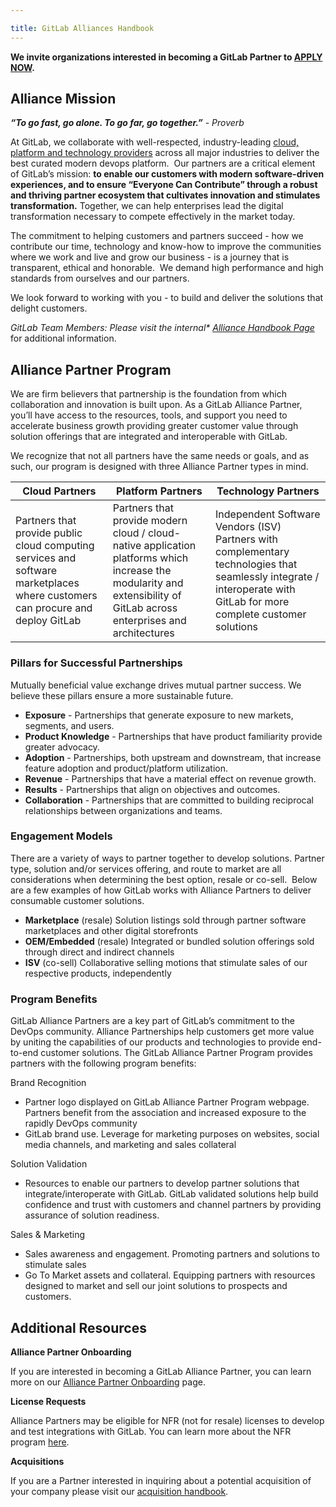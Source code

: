 ```yaml
---

title: GitLab Alliances Handbook
---
```


**We invite organizations interested in becoming a GitLab Partner to [APPLY NOW](https://partners.gitlab.com/English/register_email.aspx).**

## Alliance Mission

_**“To go fast, go alone. To go far, go together.”** - Proverb_

At GitLab, we collaborate with well-respected, industry-leading [cloud, platform and technology providers](https://about.gitlab.com/partners/technology-partners/) across all major industries to deliver the best curated modern devops platform.  Our partners are a critical element of GitLab’s mission: **to enable our customers with modern software-driven experiences, and to ensure “Everyone Can Contribute” through a robust and thriving partner ecosystem that cultivates innovation and stimulates transformation.** Together, we can help enterprises lead the digital transformation necessary to compete effectively in the market today.

The commitment to helping customers and partners succeed - how we contribute our time, technology and know-how to improve the communities where we work and live and grow our business - is a journey that is transparent, ethical and honorable.  We demand high performance and high standards from ourselves and our partners.

We look forward to working with you - to build and deliver the solutions that delight customers.

<i>GitLab Team Members: Please visit the internal* [Alliance Handbook Page](https://internal.gitlab.com/handbook/alliances/)</i> for additional information.

## Alliance Partner Program

We are firm believers that partnership is the foundation from which collaboration and innovation is built upon. As a GitLab Alliance Partner, you’ll have access to the resources, tools, and support you need to accelerate business growth providing greater customer value through solution offerings that are integrated and interoperable with GitLab.

We recognize that not all partners have the same needs or goals, and as such, our program is designed with three Alliance Partner types in mind.

| **Cloud Partners** | **Platform Partners** | **Technology Partners** |
| -------------- | ----------------- | ------------------- |
| Partners that provide public cloud computing services and software marketplaces where customers can procure and deploy GitLab | Partners that provide modern cloud / cloud-native application platforms which increase the modularity and extensibility of GitLab across enterprises and architectures | Independent Software Vendors (ISV) Partners with complementary technologies that seamlessly integrate / interoperate with GitLab for more complete customer solutions |

### Pillars for Successful Partnerships

Mutually beneficial value exchange drives mutual partner success. We believe these pillars ensure a more sustainable future.

- **Exposure** - Partnerships that generate exposure to new markets, segments, and users.
- **Product Knowledge** - Partnerships that have product familiarity provide greater advocacy.
- **Adoption** - Partnerships, both upstream and downstream, that increase feature adoption and product/platform utilization.
- **Revenue** - Partnerships that have a material effect on revenue growth.
- **Results** - Partnerships that align on objectives and outcomes.
- **Collaboration** - Partnerships that are committed to building reciprocal relationships between organizations and teams.

### Engagement Models

There are a variety of ways to partner together to develop solutions. Partner type, solution and/or services offering, and route to market are all considerations when determining the best option, resale or co-sell.  Below are a few examples of how GitLab works with Alliance Partners to deliver consumable customer solutions.

- **Marketplace** (resale)
Solution listings sold through partner software marketplaces and other digital storefronts
- **OEM/Embedded** (resale)
Integrated or bundled solution offerings sold through direct and indirect channels
- **ISV** (co-sell)
Collaborative selling motions that stimulate sales of our respective products, independently

### Program Benefits

GitLab Alliance Partners are a key part of GitLab’s commitment to the DevOps community. Alliance Partnerships help customers get more value by uniting the capabilities of our products and technologies to provide end-to-end customer solutions. The GitLab Alliance Partner Program provides partners with the following program benefits:

Brand Recognition

- Partner logo displayed on GitLab Alliance Partner Program webpage. Partners benefit from the association and increased exposure to the rapidly DevOps community
- GitLab brand use. Leverage for marketing purposes on websites, social media channels, and marketing and sales collateral

Solution Validation

- Resources to enable our partners to develop partner solutions that integrate/interoperate with GitLab. GitLab validated solutions help build confidence and trust with customers and channel partners by providing assurance of solution readiness.

Sales & Marketing

- Sales awareness and engagement. Promoting partners and solutions to stimulate sales
- Go To Market assets and collateral. Equipping partners with resources designed to market and sell our joint solutions to prospects and customers.

## Additional Resources

**Alliance Partner Onboarding**

If you are interested in becoming a GitLab Alliance Partner, you can learn more on our [Alliance Partner Onboarding](https://about.gitlab.com/partners/technology-partners/integrate/) page.

**License Requests**

Alliance Partners may be eligible for NFR (not for resale) licenses to develop and test integrations with GitLab. You can learn more about the NFR program [here](https://about.gitlab.com/partners/technology-partners/integrate/#nfr-program-and-policy).

**Acquisitions**

If you are a Partner interested in inquiring about a potential acquisition of your company please visit our [acquisition handbook](/handbook/acquisitions/).

